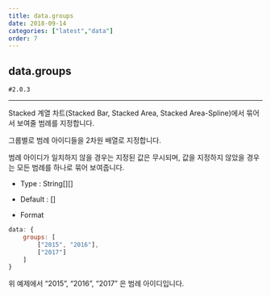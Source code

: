 ```yaml
---
title: data.groups
date: 2018-09-14
categories: ["latest","data"]
order: 7
---
```


## data.groups

`#2.0.3`

---

Stacked 계열 차트(Stacked Bar, Stacked Area, Stacked Area-Spline)에서 묶어서 보여줄 범례를 지정합니다.

그룹별로 범례 아이디들을 2차원 배열로 지정합니다.

범례 아이디가 일치하지 않을 경우는 지정된 값은 무시되며, 값을 지정하지 않았을 경우는 모든 범례를 하나로 묶어 보여줍니다.

* Type : String[][]

* Default : []

* Format

```javascript
data: {
	groups: [
		["2015", "2016"],
		["2017"]
	]
}
```

위 예제에서 “2015”, “2016”, “2017” 은 범례 아이디입니다.
